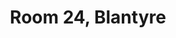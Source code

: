 ---
basin: 'No'
cudn: true
floor: Ground
grade: 2
images:
- /room_database/images/blantyre/blant_24_1.jpg
- /room_database/images/blantyre/blant_24_2.jpg
living_room: 'No'
location: Blantyre
name: '24'
network: Wired and Wireless
title: Room 24,  Blantyre
---